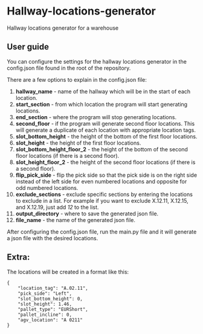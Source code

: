 # Hallway-locations-generator
Hallway locations generator for a warehouse

## User guide
You can configure the settings for the hallway locations generator in the config.json file found in the root of the repository. 

There are a few options to explain in the config.json file:
1. **hallway_name** - name of the hallway which will be in the start of each location.
2. **start_section** - from which location the program will start generating locations.
3. **end_section** - where the program will stop generating locations.
4. **second_floor** - if the program will generate second floor locations. This will generate a duplicate of each location with appropriate location tags.
5. **slot_bottom_height** - the height of the bottom of the first floor locations.
6. **slot_height** - the height of the first floor locations.
7. **slot_bottom_height_floor_2** - the height of the bottom of the second floor locations (if there is a second floor).
8. **slot_height_floor_2** - the height of the second floor locations (if there is a second floor).
9. **flip_pick_side** - flip the pick side so that the pick side is on the right side instead of the left side for even numbered locations and opposite for odd numbered locations.
10. **exclude_sections** - exclude specific sections by entering the locations to exclude in a list. For example if you want to exclude X.12.11, X.12.15, and X.12.19, just add *12* to the list.
11. **output_directory** - where to save the generated json file.
12. **file_name** - the name of the generated json file.

After configuring the config.json file, run the main.py file and it will generate a json file with the desired locations.

## Extra:
The locations will be created in a format like this:
```
{
    "location_tag": "A.02.11",
    "pick_side": "Left",
    "slot_bottom_height": 0,
    "slot_height": 1.46,
    "pallet_type": "EURShort",
    "pallet_incline": 0,
    "agv_location": "A 0211"
}
```
